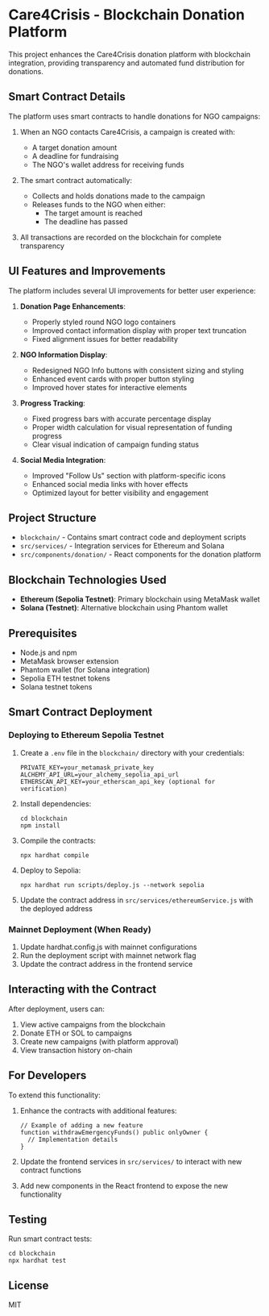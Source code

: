 # Care4Crisis - Blockchain Donation Platform

This project enhances the Care4Crisis donation platform with blockchain integration, providing transparency and automated fund distribution for donations.

## Smart Contract Details

The platform uses smart contracts to handle donations for NGO campaigns:

1. When an NGO contacts Care4Crisis, a campaign is created with:
   - A target donation amount
   - A deadline for fundraising
   - The NGO's wallet address for receiving funds

2. The smart contract automatically:
   - Collects and holds donations made to the campaign
   - Releases funds to the NGO when either:
     - The target amount is reached
     - The deadline has passed

3. All transactions are recorded on the blockchain for complete transparency

## UI Features and Improvements

The platform includes several UI improvements for better user experience:

1. **Donation Page Enhancements**:
   - Properly styled round NGO logo containers
   - Improved contact information display with proper text truncation
   - Fixed alignment issues for better readability

2. **NGO Information Display**:
   - Redesigned NGO Info buttons with consistent sizing and styling
   - Enhanced event cards with proper button styling
   - Improved hover states for interactive elements

3. **Progress Tracking**:
   - Fixed progress bars with accurate percentage display
   - Proper width calculation for visual representation of funding progress
   - Clear visual indication of campaign funding status

4. **Social Media Integration**:
   - Improved "Follow Us" section with platform-specific icons
   - Enhanced social media links with hover effects
   - Optimized layout for better visibility and engagement

## Project Structure

- `blockchain/` - Contains smart contract code and deployment scripts
- `src/services/` - Integration services for Ethereum and Solana
- `src/components/donation/` - React components for the donation platform

## Blockchain Technologies Used

- **Ethereum (Sepolia Testnet)**: Primary blockchain using MetaMask wallet
- **Solana (Testnet)**: Alternative blockchain using Phantom wallet

## Prerequisites

- Node.js and npm
- MetaMask browser extension
- Phantom wallet (for Solana integration)
- Sepolia ETH testnet tokens
- Solana testnet tokens

## Smart Contract Deployment

### Deploying to Ethereum Sepolia Testnet

1. Create a `.env` file in the `blockchain/` directory with your credentials:
   ```
   PRIVATE_KEY=your_metamask_private_key
   ALCHEMY_API_URL=your_alchemy_sepolia_api_url
   ETHERSCAN_API_KEY=your_etherscan_api_key (optional for verification)
   ```

2. Install dependencies:
   ```
   cd blockchain
   npm install
   ```

3. Compile the contracts:
   ```
   npx hardhat compile
   ```

4. Deploy to Sepolia:
   ```
   npx hardhat run scripts/deploy.js --network sepolia
   ```

5. Update the contract address in `src/services/ethereumService.js` with the deployed address

### Mainnet Deployment (When Ready)

1. Update hardhat.config.js with mainnet configurations
2. Run the deployment script with mainnet network flag
3. Update the contract address in the frontend service

## Interacting with the Contract

After deployment, users can:

1. View active campaigns from the blockchain
2. Donate ETH or SOL to campaigns
3. Create new campaigns (with platform approval)
4. View transaction history on-chain

## For Developers

To extend this functionality:

1. Enhance the contracts with additional features:
   ```solidity
   // Example of adding a new feature
   function withdrawEmergencyFunds() public onlyOwner {
     // Implementation details
   }
   ```

2. Update the frontend services in `src/services/` to interact with new contract functions

3. Add new components in the React frontend to expose the new functionality

## Testing

Run smart contract tests:
```
cd blockchain
npx hardhat test
```

## License

MIT
